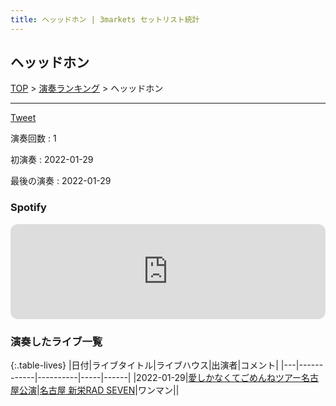 ```yaml
---
title: ヘッッドホン | 3markets セットリスト統計
---
```

## ヘッッドホン


[TOP](/setlist/) > [演奏ランキング](songs.html) > ヘッッドホン

___

<a href="https://twitter.com/share?ref_src=twsrc%5Etfw" data-text="3markets[ ]セットリスト > ヘッッドホン" class="twitter-share-button" data-via="3markets" data-hashtags="3markets" data-related="3markets" data-show-count="false">Tweet</a>

演奏回数
: 1

初演奏
: 2022-01-29

最後の演奏
: 2022-01-29







### Spotify
<iframe style="border-radius:12px" src="https://open.spotify.com/embed/track/0kqFGVtMeafMZORw5Fwvkk?utm_source=generator" width="100%" height="152" frameBorder="0" allowfullscreen="" allow="autoplay; clipboard-write; encrypted-media; fullscreen; picture-in-picture" loading="lazy"></iframe>



### 演奏したライブ一覧

{:.table-lives}
|日付|ライブタイトル|ライブハウス|出演者|コメント|
|---|------------|----------|-----|------|
|<span class="nowrap">2022-01-29</span>|[愛しかなくてごめんねツアー名古屋公演](live002.html)|[名古屋 新栄RAD SEVEN](livehouse023.html)|ワンマン||



<script async src="https://platform.twitter.com/widgets.js" charset="utf-8"></script>